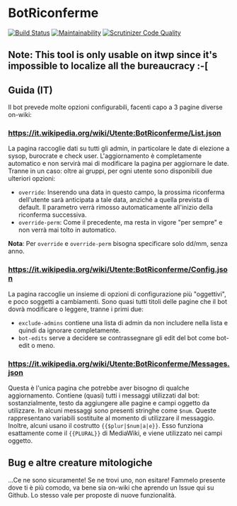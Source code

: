 # BotRiconferme

[![Build Status](https://travis-ci.com/Daimona/BotRiconferme.svg?branch=master)](https://travis-ci.com/Daimona/BotRiconferme)
[![Maintainability](https://api.codeclimate.com/v1/badges/18075a20c88c92e8f909/maintainability)](https://codeclimate.com/github/Daimona/BotRiconferme/maintainability)
[![Scrutinizer Code Quality](https://scrutinizer-ci.com/g/Daimona/BotRiconferme/badges/quality-score.png?b=master)](https://scrutinizer-ci.com/g/Daimona/BotRiconferme/?branch=master)

## Note: This tool is only usable on itwp since it's impossible to localize all the bureaucracy :-[

## Guida (IT)
Il bot prevede molte opzioni configurabili, facenti capo a 3 pagine diverse on-wiki:

### https://it.wikipedia.org/wiki/Utente:BotRiconferme/List.json
La pagina raccoglie dati su tutti gli admin, in particolare le date di elezione a sysop, burocrate e check user. L'aggiornamento è completamente automatico e non servirà mai di modificare la pagina per aggiornare le date. Tranne in un caso: oltre ai gruppi, per ogni utente sono disponibili due ulteriori opzioni:
  * `override`: Inserendo una data in questo campo, la prossima riconferma dell'utente sarà anticipata a tale data, anziché a quella prevista di default. Il parametro verrà rimosso automaticamente all'inizio della riconferma successiva.
  * `override-perm`: Come il precedente, ma resta in vigore "per sempre" e non verrà mai tolto in automatico.

**Nota**: Per `override` e `override-perm` bisogna specificare solo dd/mm, senza anno.

### https://it.wikipedia.org/wiki/Utente:BotRiconferme/Config.json
La pagina raccoglie un insieme di opzioni di configurazione più "oggettivi", e poco soggetti a cambiamenti. Sono quasi tutti titoli delle pagine che il bot dovrà modificare o leggere, tranne i primi due:
 * `exclude-admins` contiene una lista di admin da non includere nella lista e quindi da ignorare completamente.
 * `bot-edits` serve a decidere se contrassegnare gli edit del bot come bot-edit o meno.
 
 ### https://it.wikipedia.org/wiki/Utente:BotRiconferme/Messages.json
 Questa è l'unica pagina che potrebbe aver bisogno di qualche aggiornamento. Contiene (quasi) tutti i messaggi utilizzati dal bot: sostanzialmente, testo da aggiungere alle pagine e campi oggetto da utilizzare. In alcuni messaggi sono presenti stringhe come `$num`. Queste rappresentano variabili sostituite al momento di utilizzare il messaggio. Inoltre, alcuni usano il costrutto `{{$plur|$num|a|e}}`. Esso funziona esattamente come il `{{PLURAL}}` di MediaWiki, e viene utilizzato nei campi oggetto.
 
 ## Bug e altre creature mitologiche
 ...Ce ne sono sicuramente! Se ne trovi uno, non esitare! Fammelo presente dove ti è più comodo, va bene sia on-wiki che aprendo un Issue qui su Github. Lo stesso vale per proposte di nuove funzionalità.
